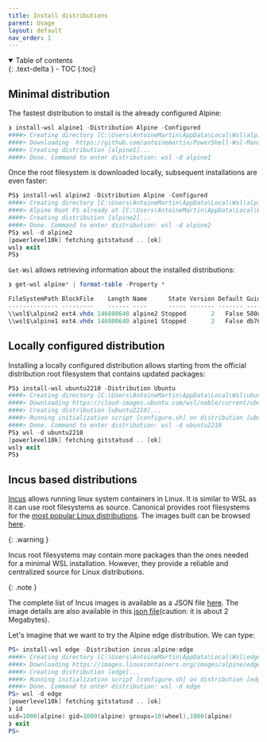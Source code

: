 ```yaml
---
title: Install distributions
parent: Usage
layout: default
nav_order: 1
---
```


<!-- markdownlint-disable MD033 -->
<details open markdown="block">
  <summary>Table of contents</summary>{: .text-delta }
- TOC
{:toc}
</details>
<!-- markdownlint-enable MD033 -->

## Minimal distribution

The fastest distribution to install is the already configured Alpine:

```powershell
❯ install-wsl alpine1 -Distribution Alpine -Configured
####> Creating directory [C:\Users\AntoineMartin\AppData\Local\Wsl\alpine1]...
####> Downloading  https://github.com/antoinemartin/PowerShell-Wsl-Manager/releases/download/latest/miniwsl.alpine.rootfs.tar.gz => C:\Users\AntoineMartin\AppData\Local\Wsl\RootFS\miniwsl.alpine.rootfs.tar.gz...
####> Creating distribution [alpine1]...
####> Done. Command to enter distribution: wsl -d alpine1
```

Once the root filesystem is downloaded locally, subsequent installations are
even faster:

```powershell
PS❯ install-wsl alpine2 -Distribution Alpine -Configured
####> Creating directory [C:\Users\AntoineMartin\AppData\Local\Wsl\alpine2]...
####> Alpine Root FS already at [C:\Users\AntoineMartin\AppData\Local\Wsl\RootFS\miniwsl.alpine.rootfs.tar.gz].
####> Creating distribution [alpine2]...
####> Done. Command to enter distribution: wsl -d alpine2
PS❯ wsl -d alpine2
[powerlevel10k] fetching gitstatusd .. [ok]
wsl❯ exit
PS❯
```

`Get-Wsl` allows retrieving information about the installed distributions:

```powershell
❯ get-wsl alpine* | format-table -Property *

FileSystemPath BlockFile    Length Name      State Version Default Guid                                 BasePath
-------------- ---------    ------ ----      ----- ------- ------- ----                                 --------
\\wsl$\alpine2 ext4.vhdx 146800640 alpine2 Stopped       2   False 580da4f4-d3d3-4609-bd63-8b1120e8f792 C:\Users\AntoineMartin\AppData\Local\Wsl\alpine2
\\wsl$\alpine1 ext4.vhdx 146800640 alpine1 Stopped       2   False db7601cf-9cff-42ae-85c4-ab1ba516c118 C:\Users\AntoineMartin\AppData\Local\Wsl\alpine1
```

## Locally configured distribution

Installing a locally configured distribution allows starting from the official
distribution root filesystem that contains updated packages:

```powershell
PS❯ install-wsl ubuntu2210 -Distribution Ubuntu
####> Creating directory [C:\Users\AntoineMartin\AppData\Local\Wsl\ubuntu2210]...
####> Downloading https://cloud-images.ubuntu.com/wsl/noble/current/ubuntu-noble-wsl-amd64-wsl.rootfs.tar.gz => C:\Users\AntoineMartin\AppData\Local\Wsl\RootFS\ubuntu.rootfs.tar.gz...
####> Creating distribution [ubuntu2210]...
####> Running initialization script [configure.sh] on distribution [ubuntu2210]...
####> Done. Command to enter distribution: wsl -d ubuntu2210
PS❯ wsl -d ubuntu2210
[powerlevel10k] fetching gitstatusd .. [ok]
wsl❯ exit
PS❯
```

## Incus based distributions

[Incus] allows running linux system containers in Linux. It is similar to WSL as
it can use root filesystems as source. Canonical provides root filesystems for
the [most popular Linux distributions][incus images]. The images built can be
browsed [here][incus image list].

{: .warning }

Incus root filesystems may contain more packages than the ones needed for a
minimal WSL installation. However, they provide a reliable and centralized
source for Linux distributions.

{: .note }

The complete list of Incus images is available as a JSON file
[here][json incus image list]. The image details are also available in this
[json file][json incus images detail](caution: it is about 2 Megabytes).

Let's imagine that we want to try the Alpine edge distribution. We can type:

```powershell
PS> install-wsl edge -Distribution incus:alpine:edge
####> Creating directory [C:\Users\AntoineMartin\AppData\Local\Wsl\edge]...
####> Downloading https://images.linuxcontainers.org/images/alpine/edge/amd64/default/20221213_13:02/rootfs.tar.xz => C:\Users\AntoineMartin\AppData\Local\Wsl\RootFS\incus.alpine_edge.rootfs.tar.gz...
####> Creating distribution [edge]...
####> Running initialization script [configure.sh] on distribution [edge]...
####> Done. Command to enter distribution: wsl -d edge
PS> wsl -d edge
[powerlevel10k] fetching gitstatusd .. [ok]
❯ id
uid=1000(alpine) gid=1000(alpine) groups=10(wheel),1000(alpine)
❯ exit
PS>
```

[incus images]: https://images.linuxcontainers.org/images
[incus image list]: https://images.linuxcontainers.org/images/
[incus]: https://linuxcontainers.org/
[json incus image list]:
  https://images.linuxcontainers.org/imagesstreams/v1/index.json
[json incus images detail]:
  https://images.linuxcontainers.org/imagesstreams/v1/images.json
